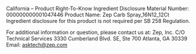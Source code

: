  
 
 
California – Product Right-To-Know Ingredient Disclosure 
Material Number: 000000000001047446 
Product Name: Zep Carb Spray_16N12_12Ct 
Ingredient disclosure for this product is not required per SB 258 Regulation. 
 
For additional information or question, please contact us at: 
Zep, Inc. 
C/O Technical Services 
3330 Cumberland Blvd. SE, Ste 700 
Atlanta, GA 30339 
Email: asktech@zep.com 
 
 
 
 
